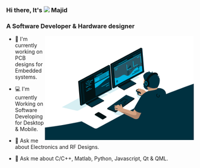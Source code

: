 ### Hi there, It's <img src="https://media.giphy.com/media/hvRJCLFzcasrR4ia7z/giphy.gif" width="25px"> Majid 

### A Software Developer & Hardware designer

<img align="right" alt="GIF" src="code.gif" width="400" height="280" />

 - 🔭 I'm currently working on PCB designs for Embedded systems.
 
 - 💻 I'm currently Working on Software Developing for Desktop & Mobile.
 
 - 💬 Ask me about Electronics and RF Designs.
 
 - 💬 Ask me about C/C++, Matlab, Python, Javascript, Qt & QML.

<!--
**AnotherMajid/AnotherMajid** is a ✨ _special_ ✨ repository because its `README.md` (this file) appears on your GitHub profile.

Here are some ideas to get you started:

- 🔭 I’m currently working on ...
- 🌱 I’m currently learning ...
- 👯 I’m looking to collaborate on ...
- 🤔 I’m looking for help with ...
- 💬 Ask me about ...
- 📫 How to reach me: ...
- 😄 Pronouns: ...
- ⚡ Fun fact: ...
-->
